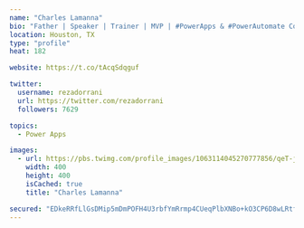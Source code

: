```yaml
---
name: "Charles Lamanna"
bio: "Father | Speaker | Trainer | MVP | #PowerApps & #PowerAutomate Community Super User | YouTuber Right-pointing triangle http://youtube.com/c/rezadorrani | Learn - Share - Clockwise rightwards and leftwards open circle arrows"
location: Houston, TX
type: "profile"
heat: 182

website: https://t.co/tAcqSdqguf

twitter:
  username: rezadorrani
  url: https://twitter.com/rezadorrani
  followers: 7629

topics:
  - Power Apps

images:
  - url: https://pbs.twimg.com/profile_images/1063114045270777856/qeT-jpWr_400x400.jpg
    width: 400
    height: 400
    isCached: true
    title: "Charles Lamanna"

secured: "EDkeRRfLlGsDMip5mDmPOFH4U3rbfYmRrmp4CUeqPlbXNBo+kO3CP6D8wLRtfXZFAltcRr3kP8Re8Tzvml8oyWomklgGjCzVWLRJM64p3ydJIJJushjR8M7mWcPySQSgx8yTz8nXSrQJjjB23q7ofQe6v9SgAUh9A6aPmgumpnvrGt494lukMg0diuygew2+WgdgrxyBIdDFj6USnAdAMIxUuoohKpkXIHtqZuEfl2b5HBAHAY3sW+YoWMwo7xGExQKgGjdf3gr+7ogk7wYmFmUBYkPTlo7rRpE/7KeREG+P4rMgHgxCkZwCdZo9DKmBR3y/FtwX9xOsWevUkT5BVJibligOzqNvNpmHQtxvWjwUUtOY0QE7LoBD33KDFQl8p9Kf/9q6oMUMYfLFryU68oQKgP3Nsoc+IZTAH+qNuIo=;5qgE/2vl3TMQ9cOI7Q4tiA=="
---
```


